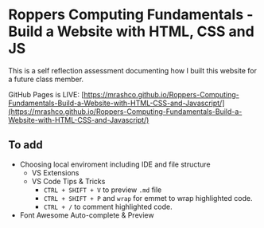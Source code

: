 # Roppers Computing Fundamentals - Build a Website with HTML, CSS and JS

This is a self reflection assessment documenting how I built this website for a future class member.

GitHub Pages is LIVE: [https://mrashco.github.io/Roppers-Computing-Fundamentals-Build-a-Website-with-HTML-CSS-and-Javascript/](https://mrashco.github.io/Roppers-Computing-Fundamentals-Build-a-Website-with-HTML-CSS-and-Javascript/)

## To add
- Choosing local enviroment including IDE and file structure
    - VS Extensions
    - VS Code Tips & Tricks
        - `CTRL + SHIFT + V` to preview `.md` file
        - `CTRL + SHIFT + P` and `wrap` for emmet to wrap highlighted code.
        - `CTRL + /` to comment highlighted code.
- Font Awesome Auto-complete & Preview
